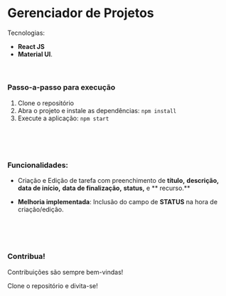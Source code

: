 # Gerenciador de Projetos

Tecnologias:
- **React JS** 
- **Material UI**.
 <br><br>

#
### Passo-a-passo para execução

1. Clone o repositório
2. Abra o projeto e instale as dependências:
   `
   npm install
   `
3. Execute a aplicação:
   `
   npm start
   `
   
<br><br>

#
### Funcionalidades:
-  Criação e Edição de tarefa com preenchimento de **título,** **descrição,** **data de início,**	**data de finalização,** **status,** e ** recurso.**

- **Melhoria implementada**: Inclusão do campo de **STATUS** na hora de criação/edição.

<br><br>

#
### Contribua!

Contribuições são sempre bem-vindas!

Clone o repositório e divita-se!
